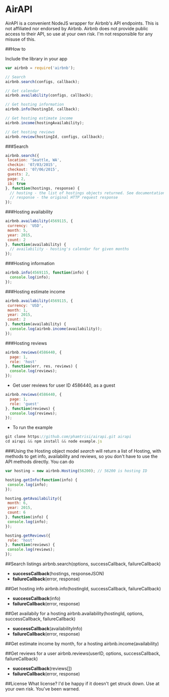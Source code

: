 AirAPI
==============

AirAPI is a convenient NodeJS wrapper for Airbnb's API endpoints.
This is not affiliated nor endorsed by Airbnb.
Airbnb does not provide public access to their API, so use at your own risk. 
I'm not responsible for any misuse of this.

##How to

Include the library in your app
```javascript
var airbnb = require('airbnb');

// Search
airbnb.search(configs, callback);

// Get calendar
airbnb.availability(configs, callback);

// Get hosting information
airbnb.info(hostingId, callback);

// Get hosting estimate income
airbnb.income(hostingAvailability);

// Get hosting reviews
airbnb.review(hostingId, configs, callback);
```

###Search
```javascript
airbnb.search({
 location: 'Seattle, WA',
 checkin: '07/03/2015',
 checkout: '07/06/2015',
 guests: 2,
 page: 2,
 ib: true
}, function(hostings, response) {
  // hosting - the list of hostings objects returned. See documentation for Hosting object below.
  // response - the original HTTP request response
});
```
###Hosting availability
```javascript
airbnb.availability(4569115, {
 currency: 'USD',
 month: 5,
 year: 2015,
 count: 2
}, function(availability) {
  // availability - hosting's calendar for given months
});
```

###Hosting information
```javascript
airbnb.info(4569115, function(info) {
  console.log(info);
});
```

###Hosting estimate income
```javascript
airbnb.availability(4569115, {
 currency: 'USD',
 month: 1,
 year: 2015,
 count: 2
}, function(availability) {
  console.log(airbnb.income(availability));
});
```

###Hosting reviews
```javascript
airbnb.reviews(4586440, {
  page: 1,
  role: 'host'
}, function(err, res, reviews) {
  console.log(reviews);
});
```

- Get user reviews for user ID 4586440, as a guest
```javascript
airbnb.reviews(4586440, {
  page: 1,
  role: 'guest'
}, function(reviews) {
  console.log(reviews);
});
```

- To run the example
```javascript
git clone https://github.com/phamtrisi/airapi.git airapi
cd airapi && npm install && node example.js
```

###Using the Hosting object model
*search* will return a list of Hosting, with methods to get info, availability and reviews, so you don't have to use the API methods directly. You can do

```js
var hosting = new airbnb.Hosting(56200); // 56200 is hosting ID

hosting.getInfo(function(info) {
 console.log(info);
});

hosting.getAvailability({
 month: 6,
 year: 2015,
 count: 6
}, function(info) {
 console.log(info);
});

hosting.getReviews({
 role: 'host'
}, function(reviews) {
 console.log(reviews);
});
```

##Search listings
airbnb.search(options, successCallback, failureCallback)
- **successCallback**(hostings, responseJSON)
- **failureCallback**(error, response)

##Get hosting info
airbnb.info(hostingId, successCallback, failureCallback)
- **successCallback**(info)
- **failureCallback**(error, response)

##Get availabily for a hosting
airbnb.availability(hostingId, options, successCallback, failureCallback)
- **successCallback**(availabilityInfo)
- **failureCallback**(error, response)

##Get estimate income by month, for a hosting
airbnb.income(availability)

##Get reviews for a user
airbnb.reviews(userID, options, successCallback, failureCallback)
- **successCallback**(reviews[])
- **failureCallback**(error, response)

##License
What license? I'd be happy if it doesn't get struck down.
Use at your own risk. You've been warned.
